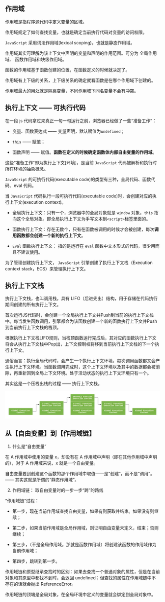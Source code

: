 ## 作用域

作用域是指程序源代码中定义变量的区域。

作用域规定了如何查找变量，也就是确定当前执行代码对变量的访问权限。

`JavaScript` 采用词法作用域(lexical scoping)，也就是静态作用域。

作用域其实可理解为该上下文中声明的变量和声明的作用范围。可分为 全局作用域、 函数作用域和块级作用域。

函数的作用域基于函数创建的位置，在函数定义的时候就决定了。

作用域有上下级的关系，上下级关系的确定就看函数是在哪个作用域下创建的。

作用域最大的用处就是隔离变量，不同作用域下同名变量不会有冲突。

## 执行上下文 —— 可执行代码

在一段 js 代码拿过来真正一句一句运行之前，浏览器已经做了一些“准备工作”：

- 变量、函数表达式 —— 变量声明，默认赋值为`undefined`；

- `this` —— 赋值；

- 函数声明 —— 赋值。**函数在定义的时候确定函数体内部自由变量的作用域**。

这些“准备工作”即为执行上下文[环境]，是当前 `JavaScript` 代码被解析和执行时所在环境的抽象概念。

`JavaScript` 的可执行代码(executable code)的类型有三种，全局代码、函数代码、eval 代码。

当 `JavaScript` 代码执行一段可执行代码(executable code)时，会创建对应的执行上下文(execution context)。

- 全局执行上下文：只有一个，浏览器中的全局对象就是 `window` 对象，`this` 指向这个全局对象。即全局执行上下文为手写文本到`<script>`标签里面的。

- 函数执行上下文：存在无数个，只有在函数被调用的时候才会被创建，每次**调用函数都会创建一个新的执行上下文**。

- `Eval` 函数执行上下文： 指的是运行在 `eval` 函数中文本形式的代码，很少用而且不建议使用。

为了管理创建执行上下文， `JavaScript` 引擎创建了执行上下文栈（Execution context stack，ECS）来管理执行上下文。

## 执行上下文栈

执行上下文栈，也叫调用栈，具有 LIFO（后进先出）结构，用于存储在代码执行期间创建的所有执行上下文。

首次运行JS代码时，会创建一个全局执行上下文并Push到当前的执行上下文栈中。每当发生函数调用，引擎都会为该函数创建一个新的函数执行上下文并Push到当前执行上下文栈的栈顶。

根据执行上下文栈LIFO规则，当栈顶函数运行完成后，其对应的函数执行上下文将会从执行上下文栈中Pop出，上下文控制权将移到当前执行上下文栈的下一个执行上下文。

通俗而言：执行全局代码时，会产生一个执行上下文环境，每次调用函数都又会产生执行上下文环境。当函数调用完成时，这个上下文环境以及其中的数据都会被消除，再重新回到全局上下文环境。处于活动状态的执行上下文环境只有一个。

其实这是一个压栈出栈的过程 —— 执行上下文栈。

![执行上下文栈](./images/执行上下文栈.jpeg)



## 从【自由变量】到【作用域链】

1. 什么是“自由变量”

在 A 作用域中使用的变量 x，却没有在 A 作用域中声明（即在其他作用域中声明的），对于 A 作用域来说，x 就是一个自由变量。

自由变量要到创建这个函数的那个作用域中取值——是“创建”，而不是“调用”。—— 其实这就是所谓的“静态作用域”。

2. 作用域链： 取自由变量时的一步一步“跨”的路线

“作用域链”过程：

- 第一步，现在当前作用域查找自由变量，如果有则获取并结束。如果没有则继续；

- 第二步，如果当前作用域是全局作用域，则证明自由变量未定义，结束；否则继续；

- 第三步，（不是全局作用域，那就是函数作用域）将创建该函数的作用域作为当前作用域；

- 第四步，跳转到第一步。

作用域链和原型继承查找时的区别：如果去查找一个普通对象的属性，但是在当前对象和其原型中都找不到时，会返回 undefined；但查找的属性在作用域链中不存在的话就会抛出 ReferenceError。

作用域链的顶端是全局对象，在全局环境中定义的变量就会绑定到全局对象中。
